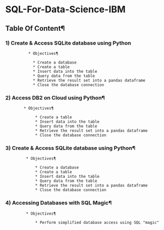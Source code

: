 # SQL-For-Data-Science-IBM

##  Table Of Content¶
    
### 1) Create & Access SQLite database using Python
          
              * Objectives¶
            
                * Create a database
                * Create a table
                * Insert data into the table
                * Query data from the table
                * Retrieve the result set into a pandas dataframe
                * Close the database connection
            
 ### 2) Access DB2 on Cloud using Python¶
      
            * Objectives¶
           
                 * Create a table
                 * Insert data into the table
                 * Query data from the table
                 * Retrieve the result set into a pandas dataframe
                 * Close the database connection


  ### 3) Create & Access SQLite database using Python¶
       
             * Objectives¶
          
                 * Create a database
                 * Create a table
                 * Insert data into the table
                 * Query data from the table
                 * Retrieve the result set into a pandas dataframe
                 * Close the database connection


   ### 4) Accessing Databases with SQL Magic¶
   
             * Objectives¶
             
                 * Perform simplified database access using SQL "magic"


